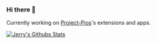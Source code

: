 ### Hi there 👋

Currently working on [Project-Pios](https://github.com/AccessRetrieved/Project-Pios)'s extensions and apps.

[![Jerry's Githubs Stats](https://github-readme-stats.vercel.app/api?username=AccessRetrieved)](https://github.com/AccessRetrieved?tab=repositories)
